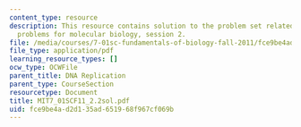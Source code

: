 ```yaml
---
content_type: resource
description: This resource contains solution to the problem set related to practice
  problems for molecular biology, session 2.
file: /media/courses/7-01sc-fundamentals-of-biology-fall-2011/fce9be4ad2d135ad651968f967cf069b_MIT7_01SCF11_2.2sol.pdf
file_type: application/pdf
learning_resource_types: []
ocw_type: OCWFile
parent_title: DNA Replication
parent_type: CourseSection
resourcetype: Document
title: MIT7_01SCF11_2.2sol.pdf
uid: fce9be4a-d2d1-35ad-6519-68f967cf069b
---
```

